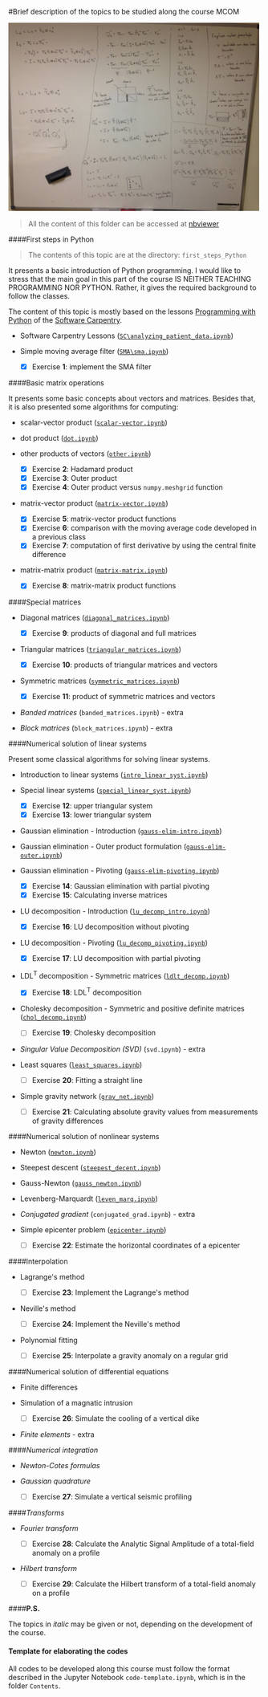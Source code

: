 #Brief description of the topics to be studied along the course MCOM

<img src='LU_decomposition_sketch.JPG' width = 500>

> All the content of this folder can be accessed at [nbviewer](https://nbviewer.jupyter.org/github/birocoles/Disciplina-metodos-computacionais/tree/master/Content/)

####First steps in Python

> The contents of this topic are at the directory: `first_steps_Python`

It presents a basic introduction of Python programming. 
I would like to stress that the main goal in 
this part of the course IS NEITHER TEACHING PROGRAMMING NOR PYTHON.
Rather, it gives the required background to follow the classes.

The content of this topic is mostly based on the lessons
[Programming with Python](http://swcarpentry.github.io/python-novice-inflammation/)
of the [Software Carpentry](http://software-carpentry.org/).

* Software Carpentry Lessons ([`SC\analyzing_patient_data.ipynb`](https://nbviewer.jupyter.org/github/birocoles/Disciplina-metodos-computacionais/blob/master/Content/first_steps_Python/SC/analyzing_patient_data.ipynb))

* Simple moving average filter ([`SMA\sma.ipynb`](https://nbviewer.jupyter.org/github/birocoles/Disciplina-metodos-computacionais/blob/master/Content/first_steps_Python/SMA/sma.ipynb))

    - [x] Exercise **1**: implement the SMA filter

####Basic matrix operations

It presents some basic concepts about vectors and matrices.
Besides that, it is also presented some algorithms for computing:

* scalar-vector product ([`scalar-vector.ipynb`](https://nbviewer.jupyter.org/github/birocoles/Disciplina-metodos-computacionais/blob/master/Content/scalar-vetor.ipynb))

* dot product ([`dot.ipynb`](https://nbviewer.jupyter.org/github/birocoles/Disciplina-metodos-computacionais/blob/master/Content/dot.ipynb))

* other products of vectors ([`other.ipynb`](https://nbviewer.jupyter.org/github/birocoles/Disciplina-metodos-computacionais/blob/master/Content/other.ipynb))

    - [x] Exercise **2**: Hadamard product
    - [x] Exercise **3**: Outer product
    - [x] Exercise **4**: Outer product versus `numpy.meshgrid` function

* matrix-vector product ([`matrix-vector.ipynb`](https://nbviewer.jupyter.org/github/birocoles/Disciplina-metodos-computacionais/blob/master/Content/matrix-vector.ipynb))

    - [x] Exercise **5**: matrix-vector product functions
    - [x] Exercise **6**: comparison with the moving average code developed in a previous class
    - [x] Exercise **7**: computation of first derivative by using the central finite difference

* matrix-matrix product ([`matrix-matrix.ipynb`](https://nbviewer.jupyter.org/github/birocoles/Disciplina-metodos-computacionais/blob/master/Content/matrix-matrix.ipynb))

    - [x] Exercise **8**: matrix-matrix product functions
    
####Special matrices
    
* Diagonal matrices ([`diagonal_matrices.ipynb`](https://nbviewer.jupyter.org/github/birocoles/Disciplina-metodos-computacionais/blob/master/Content/diagonal_matrices.ipynb))

    - [x] Exercise **9**: products of diagonal and full matrices
    
* Triangular matrices ([`triangular_matrices.ipynb`](https://nbviewer.jupyter.org/github/birocoles/Disciplina-metodos-computacionais/blob/master/Content/triangular_matrices.ipynb))

    - [x] Exercise **10**: products of triangular matrices and vectors
    
* Symmetric matrices ([`symmetric_matrices.ipynb`](https://nbviewer.jupyter.org/github/birocoles/Disciplina-metodos-computacionais/blob/master/Content/symmetric_matrices.ipynb))

    - [x] Exercise **11**: product of symmetric matrices and vectors
    
* *Banded matrices* (`banded_matrices.ipynb`) - extra

* *Block matrices*  (`block_matrices.ipynb`) - extra

####Numerical solution of linear systems

Present some classical algorithms for solving linear systems.

* Introduction to linear systems ([`intro_linear_syst.ipynb`](https://nbviewer.jupyter.org/github/birocoles/Disciplina-metodos-computacionais/blob/master/Content/intro_linear_syst.ipynb))

* Special linear systems ([`special_linear_syst.ipynb`](https://nbviewer.jupyter.org/github/birocoles/Disciplina-metodos-computacionais/blob/master/Content/special_linear_syst.ipynb))

    - [x] Exercise **12**: upper triangular system
    - [x] Exercise **13**: lower triangular system

* Gaussian elimination - Introduction ([`gauss-elim-intro.ipynb`](https://nbviewer.jupyter.org/github/birocoles/Disciplina-metodos-computacionais/blob/master/Content/gauss-elim-intro.ipynb))

* Gaussian elimination - Outer product formulation ([`gauss-elim-outer.ipynb`](https://nbviewer.jupyter.org/github/birocoles/Disciplina-metodos-computacionais/blob/master/Content/gauss-elim-outer.ipynb))

* Gaussian elimination - Pivoting ([`gauss-elim-pivoting.ipynb`](https://nbviewer.jupyter.org/github/birocoles/Disciplina-metodos-computacionais/blob/master/Content/gauss-elim-pivoting.ipynb))

    - [x] Exercise **14**: Gaussian elimination with partial pivoting
    - [x] Exercise **15**: Calculating inverse matrices

* LU decomposition - Introduction ([`lu_decomp_intro.ipynb`](https://nbviewer.jupyter.org/github/birocoles/Disciplina-metodos-computacionais/blob/master/Content/lu_decomp_intro.ipynb))

    - [x] Exercise **16**: LU decomposition without pivoting

* LU decomposition - Pivoting ([`lu_decomp_pivoting.ipynb`](https://nbviewer.jupyter.org/github/birocoles/Disciplina-metodos-computacionais/blob/master/Content/lu_decomp_pivoting.ipynb))

    - [x] Exercise **17**: LU decomposition with partial pivoting

* LDL<sup>T</sup> decomposition - Symmetric matrices ([`ldlt_decomp.ipynb`](https://nbviewer.jupyter.org/github/birocoles/Disciplina-metodos-computacionais/blob/master/Content/ldlt_decomp.ipynb))

    - [x] Exercise **18**: LDL<sup>T</sup> decomposition

* Cholesky decomposition - Symmetric and positive definite matrices ([`chol_decomp.ipynb`](https://nbviewer.jupyter.org/github/birocoles/Disciplina-metodos-computacionais/blob/master/Content/chol_decomp.ipynb))

    - [ ] Exercise **19**: Cholesky decomposition

* *Singular Value Decomposition (SVD)* (`svd.ipynb`) - extra

* Least squares ([`least_squares.ipynb`](https://nbviewer.jupyter.org/github/birocoles/Disciplina-metodos-computacionais/blob/master/Content/least_squares.ipynb))

    - [ ] Exercise **20**: Fitting a straight line

* Simple gravity network ([`grav_net.ipynb`](https://nbviewer.jupyter.org/github/birocoles/Disciplina-metodos-computacionais/blob/master/Content/grav_net.ipynb))

    - [ ] Exercise **21**: Calculating absolute gravity values from measurements of gravity differences

####Numerical solution of nonlinear systems

* Newton ([`newton.ipynb`](https://nbviewer.jupyter.org/github/birocoles/Disciplina-metodos-computacionais/blob/master/Content/newton.ipynb))

* Steepest descent ([`steepest_decent.ipynb`](https://nbviewer.jupyter.org/github/birocoles/Disciplina-metodos-computacionais/blob/master/Content/steepest_decent.ipynb))

* Gauss-Newton ([`gauss_newton.ipynb`](https://nbviewer.jupyter.org/github/birocoles/Disciplina-metodos-computacionais/blob/master/Content/gauss_newton.ipynb))

* Levenberg-Marquardt ([`leven_marq.ipynb`](https://nbviewer.jupyter.org/github/birocoles/Disciplina-metodos-computacionais/blob/master/Content/leven_marq.ipynb))

* *Conjugated gradient* (`conjugated_grad.ipynb`) - extra

* Simple epicenter problem ([`epicenter.ipynb`](https://nbviewer.jupyter.org/github/birocoles/Disciplina-metodos-computacionais/blob/master/Content/epicenter.ipynb))

    - [ ] Exercise **22**: Estimate the horizontal coordinates of a epicenter

####Interpolation

* Lagrange's method

    - [ ] Exercise **23**: Implement the Lagrange's method

* Neville's method

    - [ ] Exercise **24**: Implement the Neville's method

* Polynomial fitting

    - [ ] Exercise **25**: Interpolate a gravity anomaly on a regular grid

####Numerical solution of differential equations

* Finite differences

* Simulation of a magnatic intrusion

    - [ ] Exercise **26**: Simulate the cooling of a vertical dike

* *Finite elements* - extra

####*Numerical integration*

* *Newton-Cotes formulas*

* *Gaussian quadrature*

    - [ ] Exercise **27**: Simulate a vertical seismic profiling

####*Transforms*

* *Fourier transform*

    - [ ] Exercise **28**: Calculate the Analytic Signal Amplitude of a 
    total-field anomaly on a profile

* *Hilbert transform*

    - [ ] Exercise **29**: Calculate the Hilbert transform of a total-field 
    anomaly on a profile

####**P.S.**

The topics in *italic* may be given or not, depending on the development of 
the course.

#### Template for elaborating the codes

All codes to be developed along this course must follow the format described in
the Jupyter Notebook `code-template.ipynb`, which is in the folder `Contents`.